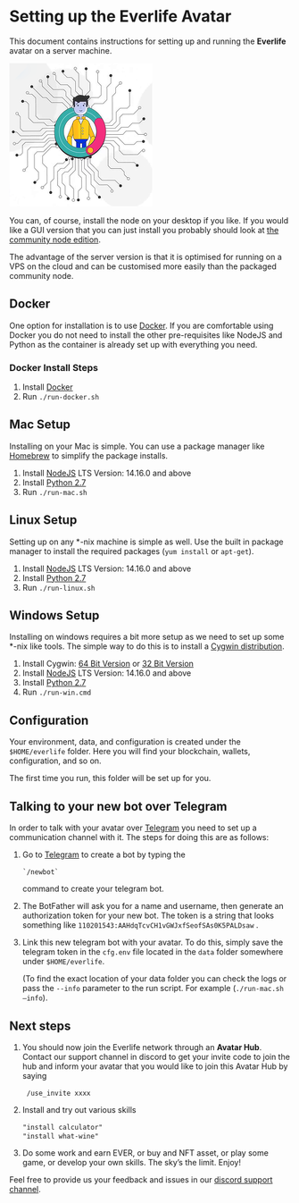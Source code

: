 # Setting up the Everlife Avatar

This document contains instructions for setting up and running the
**Everlife** avatar on a server machine.

![Avatar](avatar_256x256.png)

You can, of course, install the node on your desktop if you like. If you would like a GUI version that you can just install you probably should look at [the community node edition](https://github.com/everlifeai/everlife-node-releases/releases/).

The advantage of the server version is that it is optimised for running on a VPS on the cloud and can be customised more easily than the packaged community node.

## Docker

One option for installation is to use [Docker](https://www.docker.com). If you are comfortable using Docker you do not need to install the other pre-requisites like NodeJS and Python as the container is already set up with everything you need.

### Docker Install Steps

1. Install [Docker](https://www.docker.com)
2. Run `./run-docker.sh`

## Mac Setup

Installing on your Mac is simple. You can use a package manager like [Homebrew](https://brew.sh) to simplify the package installs.

1. Install [NodeJS](https://nodejs.org/en/download/) LTS Version: 14.16.0 and above
2. Install [Python 2.7](https://www.python.org/)
3. Run `./run-mac.sh`

## Linux Setup

Setting up on any *-nix machine is simple as well. Use the built in package manager to install the required packages (`yum install` or `apt-get`).

1. Install [NodeJS](https://nodejs.org/en/download/) LTS Version: 14.16.0 and above
2. Install [Python 2.7](https://www.python.org/)
3. Run `./run-linux.sh`

## Windows Setup

Installing on windows requires a bit more setup as we need to set up some *-nix like tools. The simple way to do this is to install a [Cygwin distribution](https://www.cygwin.com).

1. Install Cygwin: [64 Bit Version](https://www.cygwin.com/setup-x86_64.exe) or
   [32 Bit Version](https://www.cygwin.com/setup-x86.exe)
2. Install [NodeJS](https://nodejs.org/en/download/) LTS Version: 14.16.0 and above
3. Install [Python 2.7](https://www.python.org/)
4. Run `./run-win.cmd`

## Configuration

Your environment, data, and configuration is created under the `$HOME/everlife` folder. Here you will find your blockchain, wallets, configuration, and so on.

The first time you run, this folder will be set up for you.


## Talking to your new bot over Telegram
In order to talk with your avatar over [Telegram](the://telegram.org) you need to set up a communication channel with it. The steps for doing this are as follows:

1. Go to [Telegram](https://telegram.me/botfather) to create a bot by typing the
   
       `/newbot`
   
    command to create your telegram bot.
   
1. The BotFather will ask you for a name and username, then generate an authorization token for your new bot. The token is a string that looks something like `110201543:AAHdqTcvCH1vGWJxfSeofSAs0K5PALDsaw` .
   
1. Link this new telegram bot with your avatar. To do this, simply save the telegram token in the `cfg.env` file located in the `data` folder somewhere under `$HOME/everlife`.
   
   (To find the exact location of your data folder you can check the logs or pass the `--info` parameter to the run script. For example (`./run-mac.sh —info`).

## Next steps
1. You should now join the Everlife network through an **Avatar Hub**. Contact our support channel in discord to get your invite code to join the hub and inform your avatar that you would like to join this Avatar Hub by saying
   
        /use_invite xxxx
   
2. Install and try out various skills

    ```
    "install calculator"
    "install what-wine"
    ```
    
3. Do some work and earn EVER, or buy and NFT asset, or play some game, or develop your own skills. The sky’s the limit. Enjoy!

Feel free to provide us your feedback and issues in our [discord support
channel](https://discord.gg/TDyRSr4).
